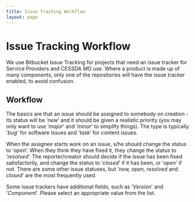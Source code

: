 ```yaml
---
title: Issue Tracking Workflow
layout: page
---
```


# Issue Tracking Workflow

We use Bitbucket Issue Tracking for projects that need an issue tracker for Service Providers and CESSDA MO use. Where a product is made up of many components, only one of the repositories will have the issue tracker enabled, to avoid confusion.

## Workflow

The basics are that an issue should be assigned to somebody on creation - its status will be ‘*new*’ and it should be given a realistic priority (you may only want to use ‘*major*’ and ‘*minor*’ to simplify things). The type is typically '*bug*' for software issues and ‘*task*’ for content issues.

When the assignee starts work on an issue, s/he should change the status to ‘*open*’. When they think they have fixed it, they change the status to ‘*resolved*’. The reporter/creator should decide if the issue has been fixed satisfactorily, and change the status to ‘*closed*’ if it has been, or ‘*open*’ if not. There are some other issue statuses, but ‘*new, open, resolved* and *closed*’ are the most frequently used.

Some issue trackers have additional fields, such as '*Version*' and '*Component*'. Please select an appropriate value from the list.
